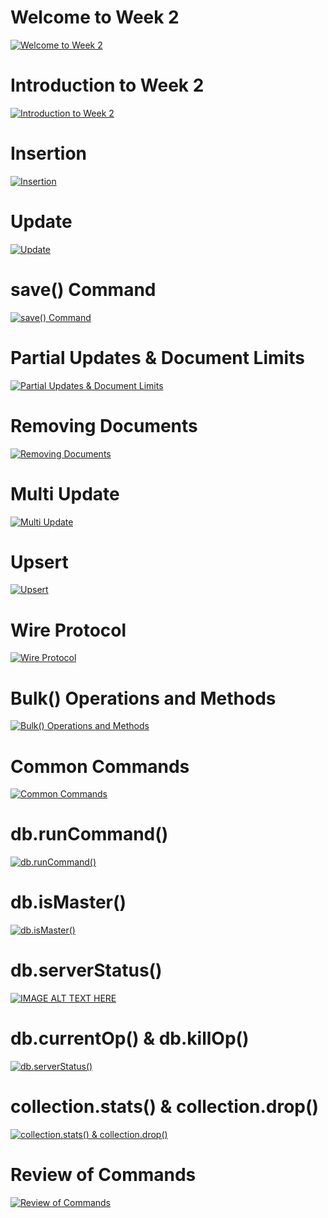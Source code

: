 # Welcome to Week 2
[![Welcome to Week 2](http://img.youtube.com/vi/J_LLMqmPVxA/0.jpg)](http://www.youtube.com/watch?v=J_LLMqmPVxA)

# Introduction to Week 2
[![Introduction to Week 2](http://img.youtube.com/vi/7aONHmqz0iI/0.jpg)](http://www.youtube.com/watch?v=7aONHmqz0iI)

# Insertion
[![Insertion](http://img.youtube.com/vi/0gL-vjoIVYA/0.jpg)](http://www.youtube.com/watch?v=0gL-vjoIVYA)

# Update
[![Update](http://img.youtube.com/vi/4GVMjVuGPq8/0.jpg)](http://www.youtube.com/watch?v=4GVMjVuGPq8)

# save() Command
[![save() Command](http://img.youtube.com/vi/fWLiwAC-Q20/0.jpg)](http://www.youtube.com/watch?v=fWLiwAC-Q20)

# Partial Updates & Document Limits
[![Partial Updates & Document Limits](http://img.youtube.com/vi/pyG6hvieAjc/0.jpg)](http://www.youtube.com/watch?v=pyG6hvieAjc)

# Removing Documents
[![Removing Documents](http://img.youtube.com/vi/0sBeHFEzwH4/0.jpg)](http://www.youtube.com/watch?v=0sBeHFEzwH4)

# Multi Update
[![Multi Update](http://img.youtube.com/vi/HuXgTJVCNJ0/0.jpg)](http://www.youtube.com/watch?v=HuXgTJVCNJ0)

# Upsert
[![Upsert](http://img.youtube.com/vi/Df2ci5s6mpY/0.jpg)](http://www.youtube.com/watch?v=Df2ci5s6mpY)

# Wire Protocol
[![Wire Protocol](http://img.youtube.com/vi/LzjYGev1sGg/0.jpg)](http://www.youtube.com/watch?v=LzjYGev1sGg)

# Bulk() Operations and Methods
[![Bulk() Operations and Methods](http://img.youtube.com/vi/4NCDH8KRmtA/0.jpg)](http://www.youtube.com/watch?v=4NCDH8KRmtA)

# Common Commands
[![Common Commands](http://img.youtube.com/vi/EPIuVGNXwO8/0.jpg)](http://www.youtube.com/watch?v=EPIuVGNXwO8)

# db.runCommand()
[![db.runCommand()](http://img.youtube.com/vi/88IlYfK3i4I/0.jpg)](http://www.youtube.com/watch?v=88IlYfK3i4I)

# db.isMaster()
[![db.isMaster()](http://img.youtube.com/vi/qzq4ZIMByrw/0.jpg)](http://www.youtube.com/watch?v=qzq4ZIMByrw)

# db.serverStatus()
[![IMAGE ALT TEXT HERE](http://img.youtube.com/vi/TNrWUptluMg/0.jpg)](http://www.youtube.com/watch?v=TNrWUptluMg)

# db.currentOp() & db.killOp()
[![db.serverStatus()](http://img.youtube.com/vi/lWxTODnZj5A/0.jpg)](http://www.youtube.com/watch?v=lWxTODnZj5A)

# collection.stats() & collection.drop()
[![collection.stats() & collection.drop()](http://img.youtube.com/vi/EJk9joNfnoA/0.jpg)](http://www.youtube.com/watch?v=EJk9joNfnoA)

# Review of Commands
[![Review of Commands](http://img.youtube.com/vi/uktnp4cIjZk/0.jpg)](http://www.youtube.com/watch?v=uktnp4cIjZk)

